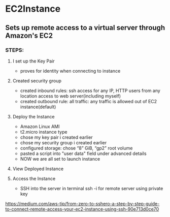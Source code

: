 # EC2Instance 
## Sets up remote access to a virtual server through Amazon's EC2
### STEPS:

1. I set up the Key Pair
	- proves for identity when connecting to instance

2. Created security group
	- created inbound rules: ssh access for any IP, HTTP users from any location access to web server(including myself)
	- created outbound rule: all traffic: any traffic is allowed out of EC2 instance(default)
	

3. Deploy the Instance
	- Amazon Linux AMI
	- t2.micro instance type
	- chose my key pair i created earlier
	- chose my security group i created earlier
	- configured storage: chose “8” GiB, “gp2” root volume
	- pasted a script into "user data" field under advanced details
	- NOW we are all set to launch instance

4. View Deployed Instance

5. Access the Instance
	- SSH into the server in terminal ssh -i for remote server using private key

https://medium.com/aws-tip/from-zero-to-sshero-a-step-by-step-guide-to-connect-remote-access-your-ec2-instance-using-ssh-90e713d0ce70
